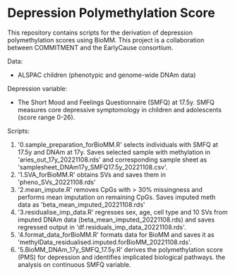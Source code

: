 # Depression Polymethylation Score

This repository contains scripts for the derivation of depression polymethylation scores using BioMM. This project is a collaboration between COMMITMENT and the EarlyCause consortium.

Data:
- ALSPAC children (phenotypic and genome-wide DNAm data)

Depression variable: 
- The Short Mood and Feelings Questionnaire (SMFQ) at 17.5y. SMFQ measures core depressive symptomology in children and adolescents (score range 0-26). 

Scripts:

1. '0.sample_preparation_forBioMM.R' selects individuals with SMFQ at 17.5y and DNAm at 17y. Saves selected sample with methylation in 'aries_out_17y_20221108.rds' and corresponding sample sheet as 'samplesheet_DNAm17y_SMFQ17.5y_20221108.csv'. 
2. '1.SVA_forBioMM.R' obtains SVs and saves them in 'pheno_SVs_20221108.rds' 
3. '2.mean_impute.R' removes CpGs with > 30% missingness and performs mean imputation on remaining CpGs. Saves imputed meth data as 'beta_mean_imputed_20221108.rds' 
4. '3.residualise_imp_data.R' regresses sex, age, cell type and 10 SVs from imputed DNAm data (beta_mean_imputed_20221108.rds) and saves regressed output in 'df.residuals_imp_data_20221108.rds'.
5. '4.format_data_forBioMM.R' formats data for BioMM and saves it as 'methylData_residualised.imputed.forBioMM_20221108.rds'.
6. '5.BioMM_DNAm_17y_SMFQ_17.5y.R' derives the polymethylation score (PMS) for depression and identifies implicated biological pathways.  the analysis on continuous SMFQ variable.

